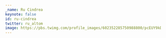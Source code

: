 ```yaml
---
_name: Ru Cindrea
keynote: false
id: ru-cindrea
twitter: ru_altom
image: https://pbs.twimg.com/profile_images/602352285750988800/pcEUY9kD.jpg
---
```

